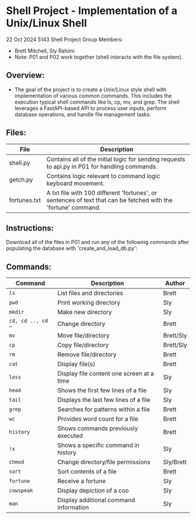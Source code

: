 # Shell Project - Implementation of a Unix/Linux Shell
22 Oct 2024
5143 Shell Project
Group Members:
- Brett Mitchell, Sly Rahimi
- Note: P01 and P02 work together (shell interacts with the file system).

## Overview:
- The goal of the project is to create a Unix/Linux style shell with implementation of various common commands. This includes the execution typical shell commands like ls, cp, mv, and grep. The shell leverages a FastAPI-based API to process user inputs, perform database operations, and handle file management tasks.

## Files:
| File  | Description                  |
|----------|------------------------------|
| shell.py | Contains all of the initial logic for sending requests to api.py in P01 for handling commands. |
| getch.py | Contains logic relevant to command logic keyboard movement. |
| fortunes.txt | A txt file with 100 different 'fortunes', or sentences of text that can be fetched with the 'fortune' command. |

## Instructions:
Download all of the files in P01 and run any of the following commands after populating the database with 'create_and_load_db.py':

## Commands:
| Command  | Description                  | Author   |
|----------|------------------------------|----------|
| `ls`     | List files and directories    | Brett |
| `pwd`    | Print working directory       | Sly |
| `mkdir`  | Make new directory            | Sly |
| `cd, cd .., cd ~`     | Change directory | Brett |
| `mv`      | Move file/directory          | Brett/Sly |
| `cp`      | Copy file/directory          | Brett/Sly |
| `rm`      | Remove file/directory        | Brett |
| `cat`     | Display file(s)              | Brett |
| `less`    | Display file content one screen at a time | Sly |
| `head` | Shows the first few lines of a file | Sly |
| `tail` | Displays the last few lines of a file | Sly |
| `grep` | Searches for patterns within a file | Brett |
| `wc` | Provides word count for a file | Brett |
| `history` | Shows commands previously executed | Brett |
| `!x` | Shows a specific command in history | Sly |
| `chmod` | Change directory/file permissions | Sly/Brett |
| `sort` | Sort contents of a file            | Brett |
| `fortune` | Receive a fortune               | Sly |
| `cowspeak` | Display depiction of a coo    | Sly |
| `man` | Display additional command information | Sly |

